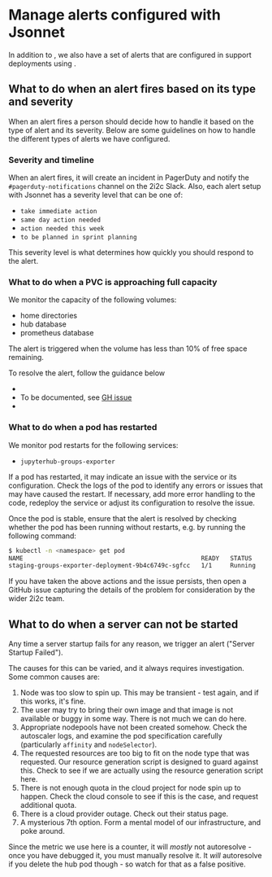 # Manage alerts configured with Jsonnet

In addition to [](#uptime-checks), we also have a set of alerts that are configured in support deployments using [](#topic/jsonnet).

## What to do when an alert fires based on its type and severity
When an alert fires a person should decide how to handle it based on the type of alert and its severity.
Below are some guidelines on how to handle the different types of alerts we have configured.

### Severity and timeline

When an alert fires, it will create an incident in PagerDuty and notify the `#pagerduty-notifications` channel on the 2i2c Slack.
Also, each  alert setup with Jsonnet has a severity level that can be one of:

- `take immediate action`
- `same day action needed`
- `action needed this week`
- `to be planned in sprint planning`

This severity level is what determines how quickly you should respond to the alert.

### What to do when a PVC is approaching full capacity

We monitor the capacity of the following volumes:

- home directories
- hub database
- prometheus database

The alert is triggered when the volume has less than 10% of free space remaining.

To resolve the alert, follow the guidance below

- [](../../howto/filesystem-management/increase-disk-size.md)
- To be documented, see [GH issue](https://github.com/2i2c-org/infrastructure/issues/6187)
- [](../../sre-guide/prometheus-disk-resize.md)

### What to do when a pod has restarted

We monitor pod restarts for the following services:

- `jupyterhub-groups-exporter`

If a pod has restarted, it may indicate an issue with the service or its configuration. Check the logs of the pod to identify any errors or issues that may have caused the restart. If necessary, add more error handling to the code, redeploy the service or adjust its configuration to resolve the issue.

Once the pod is stable, ensure that the alert is resolved by checking whether the pod has been running without restarts, e.g. by running the following command:

```bash
$ kubectl -n <namespace> get pod
NAME                                                 READY   STATUS    RESTARTS      AGE
staging-groups-exporter-deployment-9b4c6749c-sgfcc   1/1     Running   0   10m
```

If you have taken the above actions and the issue persists, then open a GitHub issue capturing the details of the problem for consideration by the wider 2i2c team.

## What to do when a server can not be started

Any time a server startup fails for any reason, we trigger an alert ("Server Startup Failed").

The causes for this can be varied, and it always requires investigation.
Some common causes are:

1. Node was too slow to spin up. This may be transient - test again, and if this works, it's fine.
2. The user may try to bring their own image and that image is not available or buggy in some way. There is not much we can do here.
3. Appropriate nodepools have not been created somehow. Check the autoscaler logs, and examine the pod specification carefully (particularly `affinity` and `nodeSelector`).
4. The requested resources are too big to fit on the node type that was requested. Our resource generation script is designed to guard against this. Check to see if we are actually using the resource generation script here.
5. There is not enough quota in the cloud project for node spin up to happen. Check the cloud console to see if this is the case, and request additional quota.
6. There is a cloud provider outage. Check out their status page.
7. A mysterious 7th option. Form a mental model of our infrastructure, and poke around.

Since the metric we use here is a counter, it will *mostly* not autoresolve - once you have debugged it, you must manually resolve it. It *will* autoresolve if you delete the hub pod though - so watch for that as a false positive.